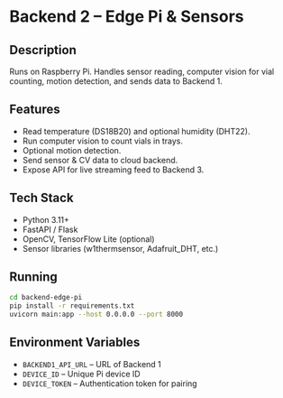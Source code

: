 # Backend 2 – Edge Pi & Sensors

## Description

Runs on Raspberry Pi. Handles sensor reading, computer vision for vial counting, motion detection, and sends data to Backend 1.

## Features

* Read temperature (DS18B20) and optional humidity (DHT22).
* Run computer vision to count vials in trays.
* Optional motion detection.
* Send sensor & CV data to cloud backend.
* Expose API for live streaming feed to Backend 3.

## Tech Stack

* Python 3.11+
* FastAPI / Flask
* OpenCV, TensorFlow Lite (optional)
* Sensor libraries (w1thermsensor, Adafruit\_DHT, etc.)

## Running

```bash
cd backend-edge-pi
pip install -r requirements.txt
uvicorn main:app --host 0.0.0.0 --port 8000
```

## Environment Variables

* `BACKEND1_API_URL` – URL of Backend 1
* `DEVICE_ID` – Unique Pi device ID
* `DEVICE_TOKEN` – Authentication token for pairing
